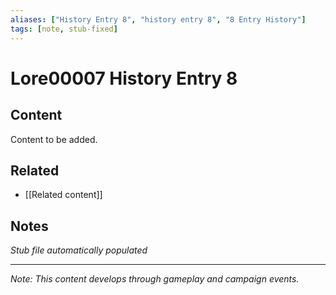 ```yaml
---
aliases: ["History Entry 8", "history entry 8", "8 Entry History"]
tags: [note, stub-fixed]
---
```


# Lore00007 History Entry 8

## Content
Content to be added.

## Related
- [[Related content]]

## Notes
*Stub file automatically populated*

---
*Note: This content develops through gameplay and campaign events.*